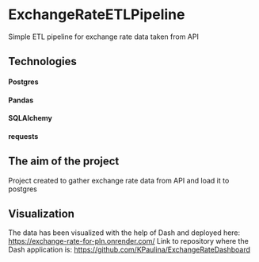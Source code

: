 # ExchangeRateETLPipeline
Simple ETL pipeline for exchange rate data taken from API

## Technologies
#### Postgres
#### Pandas
#### SQLAlchemy
#### requests

## The aim of the project
Project created to gather exchange rate data from API and load it to postgres

## Visualization
The data has been visualized with the help of Dash and deployed here: https://exchange-rate-for-pln.onrender.com/
Link to repository where the Dash application is: https://github.com/KPaulina/ExchangeRateDashboard
